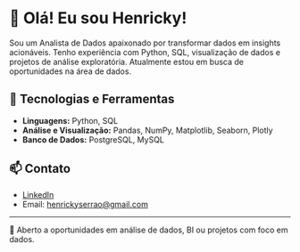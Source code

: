 # 👋 Olá! Eu sou Henricky!

Sou um Analista de Dados apaixonado por transformar dados em insights acionáveis. Tenho experiência com Python, SQL, visualização de dados e projetos de análise exploratória. Atualmente estou em busca de oportunidades na área de dados.

## 🔧 Tecnologias e Ferramentas

- **Linguagens:** Python, SQL
- **Análise e Visualização:** Pandas, NumPy, Matplotlib, Seaborn, Plotly
- **Banco de Dados:** PostgreSQL, MySQL

## 📫 Contato

- [LinkedIn](https://www.linkedin.com/in/henrickyserrao/)
- Email: henrickyserrao@gmail.com

---

🎯 Aberto a oportunidades em análise de dados, BI ou projetos com foco em dados.
